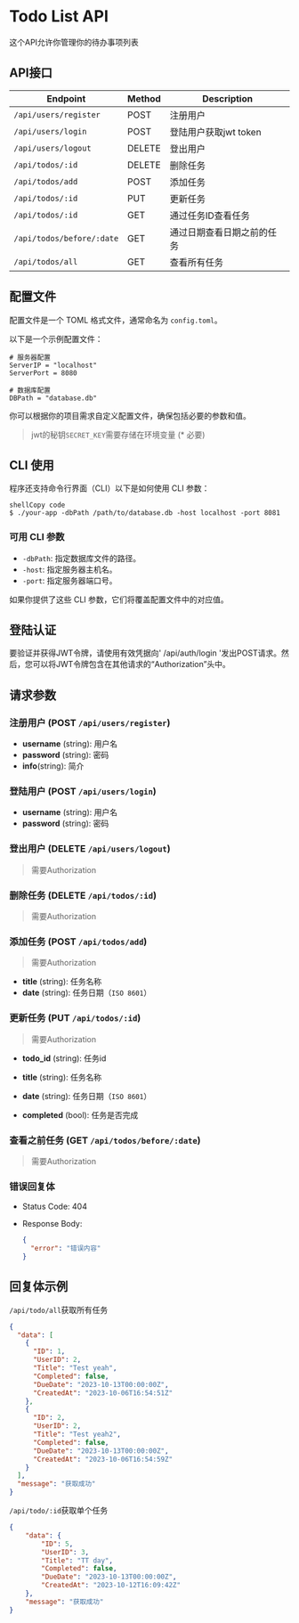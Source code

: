 # Todo List API

这个API允许你管理你的待办事项列表

## API接口

| Endpoint                  | Method | Description                |
| ------------------------- | ------ | -------------------------- |
| `/api/users/register`     | POST   | 注册用户                   |
| `/api/users/login`        | POST   | 登陆用户获取jwt token      |
| `/api/users/logout`       | DELETE | 登出用户                   |
| `/api/todos/:id`          | DELETE | 删除任务                   |
| `/api/todos/add`          | POST   | 添加任务                   |
| `/api/todos/:id`          | PUT    | 更新任务                   |
| `/api/todos/:id`          | GET    | 通过任务ID查看任务         |
| `/api/todos/before/:date` | GET    | 通过日期查看日期之前的任务 |
| `/api/todos/all`          | GET    | 查看所有任务               |

## 配置文件

配置文件是一个 TOML 格式文件，通常命名为 `config.toml`。

以下是一个示例配置文件：

```
# 服务器配置
ServerIP = "localhost"
ServerPort = 8080

# 数据库配置
DBPath = "database.db"
```

你可以根据你的项目需求自定义配置文件，确保包括必要的参数和值。

> jwt的秘钥`SECRET_KEY`需要存储在环境变量 (* 必要)

## CLI 使用

程序还支持命令行界面（CLI）以下是如何使用 CLI 参数：

```
shellCopy code
$ ./your-app -dbPath /path/to/database.db -host localhost -port 8081
```

### 可用 CLI 参数

- `-dbPath`: 指定数据库文件的路径。
- `-host`: 指定服务器主机名。
- `-port`: 指定服务器端口号。

如果你提供了这些 CLI 参数，它们将覆盖配置文件中的对应值。



## 登陆认证

要验证并获得JWT令牌，请使用有效凭据向' /api/auth/login '发出POST请求。然后，您可以将JWT令牌包含在其他请求的“Authorization”头中。

## 请求参数

### 注册用户 (POST `/api/users/register`)

- **username** (string): 用户名
- **password** (string): 密码
- **info**(string): 简介

### 登陆用户 (POST `/api/users/login`)

- **username** (string): 用户名
- **password** (string): 密码

### 登出用户 (DELETE `/api/users/logout`)

> 需要Authorization

### 删除任务 (DELETE `/api/todos/:id`)

> 需要Authorization

### 添加任务 (POST `/api/todos/add`)

> 需要Authorization

- **title** (string): 任务名称
- **date** (string): 任务日期（`ISO 8601`）

### 更新任务 (PUT `/api/todos/:id`)

> 需要Authorization

- **todo_id** (string): 任务id

- **title** (string): 任务名称
- **date** (string): 任务日期（`ISO 8601`）
- **completed** (bool): 任务是否完成

### 查看之前任务 (GET `/api/todos/before/:date`)

> 需要Authorization

### 错误回复体

- Status Code: 404

- Response Body:

  ```json
  {
    "error": "错误内容"
  }
  ```

## 回复体示例

`/api/todo/all`获取所有任务

```json
{
  "data": [
    {
      "ID": 1,
      "UserID": 2,
      "Title": "Test yeah",
      "Completed": false,
      "DueDate": "2023-10-13T00:00:00Z",
      "CreatedAt": "2023-10-06T16:54:51Z"
    },
    {
      "ID": 2,
      "UserID": 2,
      "Title": "Test yeah2",
      "Completed": false,
      "DueDate": "2023-10-13T00:00:00Z",
      "CreatedAt": "2023-10-06T16:54:59Z"
    }
  ],
  "message": "获取成功"
}

```

`/api/todo/:id`获取单个任务


```json
{
    "data": {
        "ID": 5,
        "UserID": 3,
        "Title": "TT day",
        "Completed": false,
        "DueDate": "2023-10-13T00:00:00Z",
        "CreatedAt": "2023-10-12T16:09:42Z"
    },
    "message": "获取成功"
}
```

